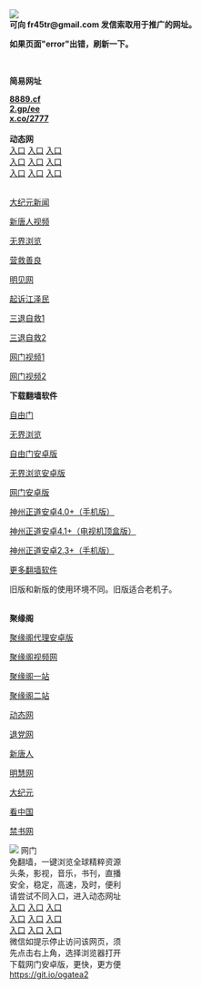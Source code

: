 <td align="center"><a target="_blank" href="https://raw.githubusercontent.com/szzd1/2/master/6.JPG"><img src="https://raw.githubusercontent.com/szzd1/2/master/6.JPG" style="max-width:100%;"></a></td><br>
<strong>可向 fr45tr@gmail.com 发信索取用于推广的网址。</strong>
<p><strong>如果页面"error"出错，刷新一下。</strong></p>
<br>
<p><strong>简易网址</strong></p>
<strong><a href="http://8889.cf">8889.cf</a></strong><br>
<strong><a href="http://2.gp/ee">2.gp/ee</a></strong><br>
<strong><a href="http://x.co/2777">x.co/2777</a></strong><br>
<br>
<strong>动态网</strong>
<br>
      <a href="http://t.cn/R1VFfcW" rel="nofollow">入口</a>
      <a href="http://61.228.209.51/1" rel="nofollow">入口</a>
      <a href="http://aobut.yspjgjq.gq/70cdtw" rel="nofollow">入口</a><br>
      <a href="http://aobut.yspjgjq.gq/70ydtw" rel="nofollow">入口</a>
      <a href="http://aobut.yspjgjq.gq/70ip03dw" rel="nofollow">入口</a>
      <a href="http://aobut.yspjgjq.gq/70fdtw" rel="nofollow">入口</a><br>
      <a href="http://aobut.yspjgjq.gq/70sdtw" rel="nofollow">入口</a>
      <a href="http://aobut.yspjgjq.gq/70ip04dw" rel="nofollow">入口</a>
      <a href="http://aobut.yspjgjq.gq/70hdtw" rel="nofollow">入口</a><br>

<br>
<p><a href="http://t.cn/R1VFffT" rel="nofollow">大纪元新闻</a></p>
<p><a href="http://t.cn/R1VFfJP" rel="nofollow">新唐人视频</a></p>
<p><a href="http://t.cn/R1VFf67" rel="nofollow">无界浏览</a></p>
<p><a href="http://aobut.yspjgjq.gq/70gqg" rel="nofollow">营救善良</a></p>
<p><a href="http://aobut.yspjgjq.gq/mjw" rel="nofollow">明见网</a></p>
<p><a href="http://aobut.yspjgjq.gq/70gsj" rel="nofollow">起诉江泽民</a></p>
<p><a href="http://t.cn/R1VFf5E">三退自救1</a></p>
<p><a href="http://aobut.yspjgjq.gq/70gst" rel="nofollow">三退自救2</a></p>
<p><a href="http://t.cn/R1VFfGC" rel="nofollow">网门视频1</a></p>
<p><a href="http://ltwkyi.snhtmgi.cf" rel="nofollow">网门视频2</a></p>
<p><strong>下载翻墙软件</strong></p>


<p><a href="https://git.io/fgp" rel="nofollow">自由门</a></p>
<p><a href="https://git.io/vEJlj rel="nofollow">无界浏览</a></p>
<p><a href="https://git.io/fgma" rel="nofollow">自由门安卓版</a></p>
<p><a href="https://s3.amazonaws.com/693/um.apk" rel="nofollow">无界浏览安卓版</a></p>
<p><a href="https://git.io/ogatea2">网门安卓版</a></p>
<p><a href="https://git.io/vQjqe" rel="nofollow">神州正道安卓4.0+（手机版）</a></p>
<p><a href="https://git.io/vAonz" rel="nofollow">神州正道安卓4.1+（电视机顶盒版）</a></p>
<p><a href="https://git.io/vA5GO" rel="nofollow">神州正道安卓2.3+（手机版）</a></p>
<p><a href="https://github.com/bannedbook/fanqiang/wiki">更多翻墙软件</a></p>
旧版和新版的使用环境不同。旧版适合老机子。<br>


<br>
<p><strong>聚缘阁</strong></p>
<p><a href="https://github.com/hao369/a/raw/master/j8.apk">聚缘阁代理安卓版</a></p>
<p><a href="http://c2.521f.cf/9.html" rel="nofollow">聚缘阁视频网</a></p>
<p><a href="http://a1.bygg.tk" rel="nofollow">聚缘阁一站</a></p>
<p><a href="http://a2.bygg.tk" rel="nofollow">聚缘阁二站</a></p>
<p><a href="http://c2.521f.cf/524/?3625554" rel="nofollow">动态网</a></p>
<p><a href="http://c2.521f.cf/524/?id=8" rel="nofollow">退党网</a></p>
<p><a href="http://c2.521f.cf/524/?id=5" rel="nofollow">新唐人</a></p>
<p><a href="http://c2.521f.cf/524/?id=3" rel="nofollow">明慧网</a></p>
<p><a href="http://c2.521f.cf/524/?id=7" rel="nofollow">大纪元</a></p>
<p><a href="http://c2.521f.cf/524/?id=11" rel="nofollow">看中国</a></p>
<p><a href="http://c2.521f.cf/524/?id=16" rel="nofollow">禁书网</a></p>
<td align="center"><a target="_blank" href="https://cloud.githubusercontent.com/assets/11880933/13434984/f430fae2-e012-11e5-814f-c2df1e82b247.jpg"><img src="https://cloud.githubusercontent.com/assets/11880933/13434984/f430fae2-e012-11e5-814f-c2df1e82b247.jpg" style="max-width:100%;"></a></td>
  </tr>
  <tr>
    <td align="center">网门<br>
      免翻墙，一键浏览全球精粹资源<br>
      头条，影视，音乐，书刊，直播<br>
      安全，稳定，高速，及时，便利<br>
    </td>
  </tr><tr>
    <td align="center">请尝试不同入口，进入动态网址<br>      
      <a href="https://s3.us-east-2.amazonaws.com/ogateh/show.htm?from=852" rel="nofollow">入口</a>
      <a href="https://s3.eu-west-2.amazonaws.com/ogatel/show.htm?from=852" rel="nofollow">入口</a>
      <a href="https://s3.amazonaws.com/ogate/show.htm?from=852" rel="nofollow">入口</a><br>
      <a href="https://s3.ap-northeast-2.amazonaws.com/ogates/show.htm?from=852" rel="nofollow">入口</a>
      <a href="https://s3.eu-central-1.amazonaws.com/ogatef/show.htm?from=852" rel="nofollow">入口</a>
      <a href="https://s3.ap-south-1.amazonaws.com/ogatem/show.htm?from=852" rel="nofollow">入口</a><br>
      <a href="https://s3-us-west-1.amazonaws.com/ogaten/show.htm?from=852" rel="nofollow">入口</a>
      <a href="https://s3.ca-central-1.amazonaws.com/ogatec/show.htm?from=852" rel="nofollow">入口</a>
      <a href="https://s3-ap-northeast-1.amazonaws.com/ogatet/show.htm?from=852" rel="nofollow">入口</a><br>
      微信如提示停止访问该网页，须<br>
      先点击右上角，选择浏览器打开<br>
    </td>
  </tr>
  <tr>
    <td align="center">
      下载网门安卓版，更快，更方便<br><a href="https://raw.githubusercontent.com/oGate2/up/master/oGate.apk" rel="nofollow">https://git.io/ogatea2</a><br>
